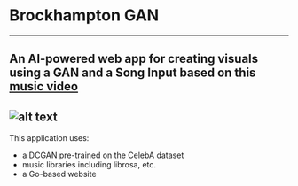 # Brockhampton GAN
---------------------
An AI-powered web app for creating visuals using a GAN and a Song Input 
based on this [music video]([url](https://www.youtube.com/watch?v=fS__DvpYFJE)) 
----------------------
![alt text](https://github.com/therealmolf/brockhampton-gan/media.gif)
----------------------
This application uses:
* a DCGAN pre-trained on the CelebA dataset
* music libraries including librosa, etc.
* a Go-based website
